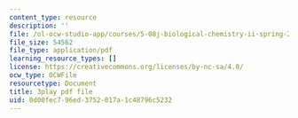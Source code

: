 ```yaml
---
content_type: resource
description: ''
file: /ol-ocw-studio-app/courses/5-08j-biological-chemistry-ii-spring-2016/0d00fec796ed3752017a1c48796c5232_zLJZY6VOO6w.pdf
file_size: 54562
file_type: application/pdf
learning_resource_types: []
license: https://creativecommons.org/licenses/by-nc-sa/4.0/
ocw_type: OCWFile
resourcetype: Document
title: 3play pdf file
uid: 0d00fec7-96ed-3752-017a-1c48796c5232
---
```

